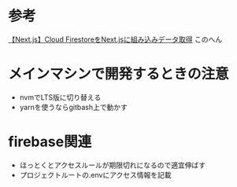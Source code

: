 # 参考
[【Next.js】Cloud FirestoreをNext.jsに組み込みデータ取得](https://nekorokkekun.hatenablog.com/entry/2019/09/21/172416) このへん

# メインマシンで開発するときの注意
- nvmでLTS版に切り替える
- yarnを使うならgitbash上で動かす

# firebase関連
- ほっとくとアクセスルールが期限切れになるので適宜伸ばす
- プロジェクトルートの.envにアクセス情報を記載